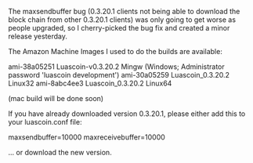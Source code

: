 The maxsendbuffer bug (0.3.20.1 clients not being able to download the block chain from other 0.3.20.1 clients) was only going to get
worse as people upgraded, so I cherry-picked the bug fix and created a minor release yesterday.

The Amazon Machine Images I used to do the builds are available:

  ami-38a05251   Luascoin-v0.3.20.2 Mingw    (Windows; Administrator password 'luascoin development')
  ami-30a05259   Luascoin_0.3.20.2 Linux32
  ami-8abc4ee3   Luascoin_0.3.20.2 Linux64

(mac build will be done soon)

If you have already downloaded version 0.3.20.1, please either add this to your luascoin.conf file:

  maxsendbuffer=10000
  maxreceivebuffer=10000

... or download the new version.
